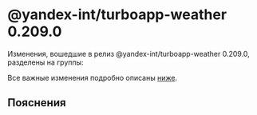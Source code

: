 # @yandex-int/turboapp-weather 0.209.0

<!-- ЧЕЛОВЕЧЕСКОЕ ВСТУПЛЕНИЕ -->

Изменения, вошедшие в релиз @yandex-int/turboapp-weather 0.209.0, разделены на группы:

Все важные изменения подробно описаны [ниже](#Пояснения).

## Пояснения

